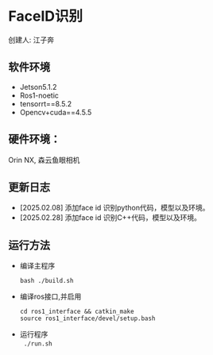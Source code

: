 # FaceID识别
创建人: 江子奔   
## 软件环境
* Jetson5.1.2
* Ros1-noetic
* tensorrt==8.5.2
* Opencv+cuda==4.5.5

## 硬件环境：
Orin NX, 森云鱼眼相机

## 更新日志
* [2025.02.08]  添加face id 识别python代码，模型以及环境。
* [2025.02.28] 添加face id 识别C++代码，模型以及环境。

## 运行方法 
* 编译主程序  
    ```
    bash ./build.sh
    ```
* 编译ros接口,并启用  
    ```
    cd ros1_interface && catkin_make
    source ros1_interface/devel/setup.bash
    ```
* 运行程序  
``` ./run.sh```